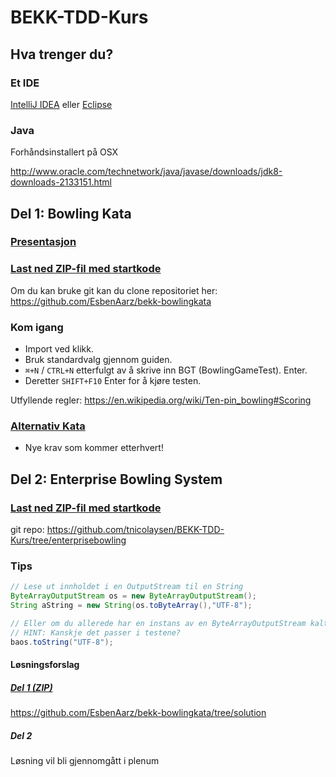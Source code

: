 # BEKK-TDD-Kurs

## Hva trenger du?

### Et IDE
[IntelliJ IDEA](https://www.jetbrains.com/idea/download)
eller
[Eclipse](https://eclipse.org/downloads)

### Java
Forhåndsinstallert på OSX

http://www.oracle.com/technetwork/java/javase/downloads/jdk8-downloads-2133151.html

## Del 1: Bowling Kata

### [Presentasjon](https://drive.google.com/file/d/0B9c7hhH1egrrbzBsN091RDI5YkE/view?usp=sharing)

### [Last ned ZIP-fil med startkode](https://github.com/EsbenAarz/bekk-bowlingkata/archive/master.zip)
Om du kan bruke git kan du clone repositoriet her: https://github.com/EsbenAarz/bekk-bowlingkata

### Kom igang

* Import ved klikk. 
* Bruk standardvalg gjennom guiden.
* `⌘+N` / `CTRL+N` etterfulgt av å skrive inn BGT (BowlingGameTest). Enter. 
* Deretter `SHIFT+F10` Enter for å kjøre testen. 

Utfyllende regler: https://en.wikipedia.org/wiki/Ten-pin_bowling#Scoring 


### [Alternativ Kata](http://nimblepros.com/media/36760/supermarket%20pricing%20kata.pdf)
+ Nye krav som kommer etterhvert!

## Del 2: Enterprise Bowling System

### [Last ned ZIP-fil med startkode](https://github.com/tnicolaysen/BEKK-TDD-Kurs/archive/enterprisebowling.zip)

git repo: https://github.com/tnicolaysen/BEKK-TDD-Kurs/tree/enterprisebowling

### Tips

```java
// Lese ut innholdet i en OutputStream til en String
ByteArrayOutputStream os = new ByteArrayOutputStream();
String aString = new String(os.toByteArray(),"UTF-8");

// Eller om du allerede har en instans av en ByteArrayOutputStream kalt baos
// HINT: Kanskje det passer i testene? 
baos.toString("UTF-8");
```

#### Løsningsforslag

##### [Del 1 (ZIP)](https://github.com/EsbenAarz/bekk-bowlingkata/archive/solution.zip)
https://github.com/EsbenAarz/bekk-bowlingkata/tree/solution

##### Del 2 
Løsning vil bli gjennomgått i plenum
